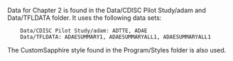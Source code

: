 Data for Chapter 2 is found in the Data/CDISC Pilot Study/adam and Data/TFLDATA folder. 
It uses the following data sets:

		Data/CDISC Pilot Study/adam: ADTTE, ADAE
    	Data/TFLDATA: ADAESUMMARY1, ADAESUMMARYALL1, ADAESUMMARYALL1


The CustomSapphire style found in the Program/Styles folder is also used.

